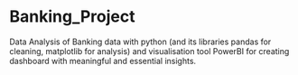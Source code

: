# Banking_Project
Data Analysis of Banking data with python (and its libraries pandas for cleaning, matplotlib for analysis) and visualisation tool PowerBI for creating dashboard with meaningful and essential insights.
